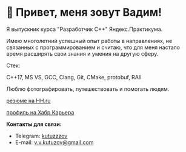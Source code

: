 # 👋 Привет, меня зовут Вадим!

Я выпускник курса "Разработчик С++" Яндекс.Практикума.

Имею многолетний успешный опыт работы в направлениях, не связанных с программированием и считаю, что для меня настало время расширять свои знания и умения на другую сферу.

Стек:

C++17, MS VS, GCC, Clang, Git, CMake, protobuf, RAII

Люблю фотографировать, путешествовать и помогать людям.

[резюме на HH.ru](https://hh.ru/resume/6ecbe7f3ff09dd7fe20039ed1f785279657254?disableBrowserCache=true&hhtmFrom=resume_list)

[профиль на Хабр Карьера](https://career.habr.com/kutuzzzov)



**Контакты для связи:**
- Telegram: [kutuzzzov](https://t.me/kutuzzzov)
- E-mail: v.v.kutuzov@gmail.com
